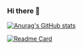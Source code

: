 ### Hi there 👋

[![Anurag's GitHub stats](https://github-readme-stats.vercel.app/api?username=thib-web3&count_private=true&hide=stars&show_icons=true&theme=algolia&bg_color=#50559B)](https://github.com/anuraghazra/github-readme-stats)

[![Readme Card](https://github-readme-stats.vercel.app/api/pin/?username=thib-web3&repo=github-readme-stats&layout=compact)](https://github.com/anuraghazra/github-readme-stats)
<!--
**thib-web3/thib-web3** is a ✨ _special_ ✨ repository because its `README.md` (this file) appears on your GitHub profile.

Here are some ideas to get you started:

- 🔭 I’m currently working on Blockchain
- 🌱 I’m currently learning ...
- 👯 I’m looking to collaborate on ...
- 🤔 I’m looking for help with ...
- 💬 Ask me about ...
- 📫 How to reach me: ...
- 😄 Pronouns: ...
- ⚡ Fun fact: ...

-->
